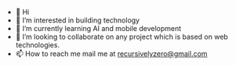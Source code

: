 - 👋 Hi
- 👀 I’m interested in building technology
- 🌱 I’m currently learning AI and mobile development
- 💞️ I’m looking to collaborate on any project which is based on web technologies.
- 📫 How to reach me mail me at recursivelyzero@gmail.com

<!---
recursivezero/recursivezero is a ✨ special ✨ repository because its `README.md` (this file) appears on your GitHub profile.
You can click the Preview link to take a look at your changes.
--->
